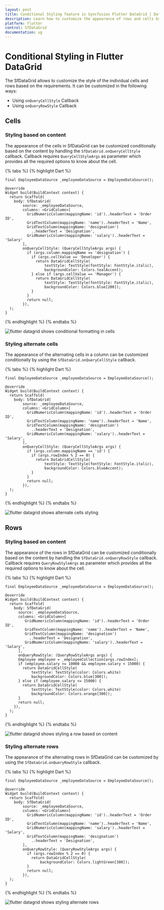 ```yaml
---
layout: post
title: Conditional Styling feature in Syncfusion Flutter DataGrid | DataTable
description: Learn how to customize the appearance of rows and cells by using conditional styling feature in Syncfusion Flutter DataGrid.
platform: flutter
control: SfDataGrid
documentation: ug
---
```


# Conditional Styling in Flutter DataGrid

The SfDataGrid allows to customize the style of the individual cells and rows based on the requirements. It can be customized in the following ways:

* Using `onQueryCellStyle` Callback
* Using `onQueryRowStyle` Callback

## Cells

### Styling based on content

The appearance of the cells in SfDataGrid can be customized conditionally based on the content by handling the `SfDataGrid.onQueryCellStyle` callback. 
Callback requires `QueryCellStyleArgs` as parameter which provides all the required options to know about the cell.

{% tabs %}
{% highlight Dart %} 

    final EmployeeDataSource _employeeDataSource = EmployeeDataSource();

    @override
    Widget build(BuildContext context) {
      return Scaffold(
        body: SfDataGrid(
            source: _employeeDataSource,
            columns: <GridColumn>[
              GridNumericColumn(mappingName: 'id')..headerText = 'Order ID',
              GridTextColumn(mappingName: 'name')..headerText = 'Name',
              GridTextColumn(mappingName: 'designation')
                ..headerText = 'Designation',
              GridNumericColumn(mappingName: 'salary')..headerText = 'Salary'
            ],
            onQueryCellStyle: (QueryCellStyleArgs args) {
              if (args.column.mappingName == 'designation') {
                if (args.cellValue == 'Developer') {
                  return DataGridCellStyle(
                      textStyle: TextStyle(fontStyle: FontStyle.italic),
                      backgroundColor: Colors.tealAccent);
                } else if (args.cellValue == 'Manager') {
                  return DataGridCellStyle(
                      textStyle: TextStyle(fontStyle: FontStyle.italic),
                      backgroundColor: Colors.blue[200]);
                }
              }
              return null;
            }),
      );
    }
    
{% endhighlight %}
{% endtabs %}

![flutter datagrid shows conditional formatting in cells](images/conditional-styling/flutter-datagrid-cells-styling-based-on-content.png)

### Styling alternate cells

The appearance of the alternating cells in a column can be customized conditionally by using the `SfDataGrid.onQueryCellStyle` callback.

{% tabs %}
{% highlight Dart %} 

    final EmployeeDataSource _employeeDataSource = EmployeeDataSource();

    @override
    Widget build(BuildContext context) {
      return Scaffold(
        body: SfDataGrid(
            source: _employeeDataSource,
            columns: <GridColumn>[
              GridNumericColumn(mappingName: 'id')..headerText = 'Order ID',
              GridTextColumn(mappingName: 'name')..headerText = 'Name',
              GridTextColumn(mappingName: 'designation')
                ..headerText = 'Designation',
              GridNumericColumn(mappingName: 'salary')..headerText = 'Salary',
            ],
            onQueryCellStyle: (QueryCellStyleArgs args) {
              if (args.column.mappingName == 'id') {
                if (args.rowIndex % 2 == 0) {
                  return DataGridCellStyle(
                      textStyle: TextStyle(fontStyle: FontStyle.italic),
                      backgroundColor: Colors.blueAccent);
                }
              }
              return null;
            }),
      );
    }
    
{% endhighlight %}
{% endtabs %}

![flutter datagrid shows alternate cells styling](images/conditional-styling/flutter-datagrid-alternate-cells-styling.png)

## Rows

### Styling based on content

The appearance of the rows in SfDataGrid can be customized conditionally based on the content by handling the `SfDataGrid.onQueryRowStyle` callback.
Callback requires `QueryRowStyleArgs` as parameter which provides all the required options to know about the cell.

{% tabs %}
{% highlight Dart %} 

    final EmployeeDataSource _employeeDataSource = EmployeeDataSource();
      
    @override
    Widget build(BuildContext context) {
      return Scaffold(
        body: SfDataGrid(
          source: _employeeDataSource,
          columns: <GridColumn>[
             GridNumericColumn(mappingName: 'id')..headerText = 'Order ID',
             GridTextColumn(mappingName: 'name')..headerText = 'Name',
             GridTextColumn(mappingName: 'designation')
               ..headerText = 'Designation',
             GridNumericColumn(mappingName: 'salary')..headerText = 'Salary',                
          ],
          onQueryRowStyle: (QueryRowStyleArgs args) {
          Employee employee = _employeeCollection[args.rowIndex];
          if (employee.salary >= 10000 && employee.salary < 15000) {
            return DataGridCellStyle(
                textStyle: TextStyle(color: Colors.white)
                backgroundColor: Colors.blue[300]);
          } else if (employee.salary <= 15000) {
            return DataGridCellStyle(
                textStyle: TextStyle(color: Colors.white)
                backgroundColor: Colors.orange[300]);
          }
          return null;
        }),
      );
    }
    
{% endhighlight %}
{% endtabs %}

![flutter datagrid shows styling a row based on content](images/conditional-styling/flutter-datagrid-rows-styling-based-on-content.png)

### Styling alternate rows

The appearance of the alternating rows in SfDataGrid can be customized by using the `SfDataGrid.onQueryRowStyle` callback.

{% tabs %}
{% highlight Dart %} 
    
    final EmployeeDataSource _employeeDataSource = EmployeeDataSource();

    @override
    Widget build(BuildContext context) {
      return Scaffold(
        body: SfDataGrid(
            source: _employeeDataSource,
            columns: <GridColumn>[
              GridNumericColumn(mappingName: 'id')..headerText = 'Order ID',
              GridTextColumn(mappingName: 'name')..headerText = 'Name',
              GridNumericColumn(mappingName: 'salary')..headerText = 'Salary',
              GridTextColumn(mappingName: 'designation')
                ..headerText = 'Designation',
            ],
            onQueryRowStyle: (QueryRowStyleArgs args) {
              if (args.rowIndex % 2 == 0) {
                return DataGridCellStyle(
                    backgroundColor: Colors.lightGreen[300]);
              }
              return null;
            }),
      );
    }

{% endhighlight %}
{% endtabs %}

![flutter datagrid shows styling alternate rows](images/conditional-styling/flutter-datagrid-alternate-rows-styling.png)